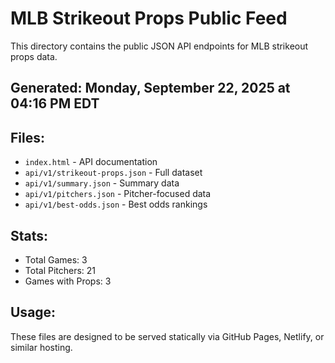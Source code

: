 # MLB Strikeout Props Public Feed

This directory contains the public JSON API endpoints for MLB strikeout props data.

## Generated: Monday, September 22, 2025 at 04:16 PM EDT

## Files:
- `index.html` - API documentation
- `api/v1/strikeout-props.json` - Full dataset
- `api/v1/summary.json` - Summary data
- `api/v1/pitchers.json` - Pitcher-focused data  
- `api/v1/best-odds.json` - Best odds rankings

## Stats:
- Total Games: 3
- Total Pitchers: 21
- Games with Props: 3

## Usage:
These files are designed to be served statically via GitHub Pages, Netlify, or similar hosting.
